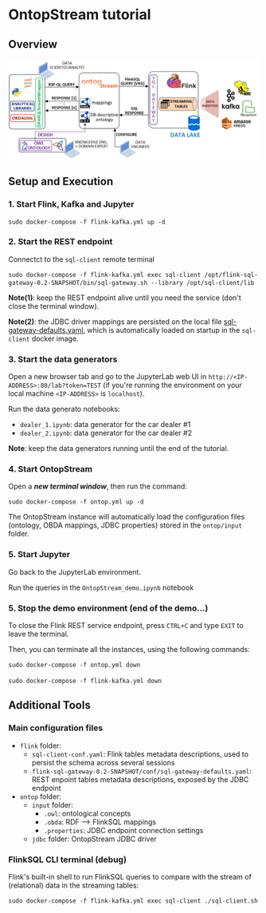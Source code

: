 # OntopStream tutorial

## Overview

![](./OntopStream.png)

## Setup and Execution

### 1. Start Flink, Kafka and Jupyter

```
sudo docker-compose -f flink-kafka.yml up -d
```

### 2. Start the REST endpoint

Connectct to the `sql-client` remote terminal

```
sudo docker-compose -f flink-kafka.yml exec sql-client /opt/flink-sql-gateway-0.2-SNAPSHOT/bin/sql-gateway.sh --library /opt/sql-client/lib
```

__Note(1)__: keep the REST endpoint alive until you need the service (don't close the terminal window).

__Note(2)__: the JDBC driver mappings are persisted on the local file [sql-gateway-defaults.yaml](./flink/flink-sql-gateway-0.2-SNAPSHOT/conf/sql-gateway-defaults.yaml), which is automatically loaded on startup in the `sql-client` docker image.

### 3. Start the data generators

Open a new browser tab and go to the JupyterLab web UI in `http://<IP-ADDRESS>:80/lab?token=TEST` (if you're running the environment on your local machine `<IP-ADDRESS>` is `localhost`).

Run the data generato notebooks:
  - `dealer_1.ipynb`: data generator for the car dealer #1
  - `dealer_2.ipynb`: data generator for the car dealer #2

__Note__: keep the data generators running until the end of the tutorial.

### 4. Start OntopStream

Open a ___new terminal window___, then run the command:

```
sudo docker-compose -f ontop.yml up -d
```

The OntopStream instance will automatically load the configuration files (ontology, OBDA mappings, JDBC properties) stored in the `ontop/input` folder.

### 5. Start Jupyter

Go back to the JupyterLab environment.

Run the queries in the `OntopStream_demo.ipynb` notebook

### 5. Stop the demo environment (end of the demo...)

To close the Flink REST service endpoint, press `CTRL+C` and type `EXIT` to leave the terminal.

Then, you can terminate all the instances, using the following commands:

```
sudo docker-compose -f ontop.yml down

sudo docker-compose -f flink-kafka.yml down
```

## Additional Tools

### Main configuration files

- `flink` folder:
  - `sql-client-conf.yaml`: Flink tables metadata descriptions, used to persist the schema across several sessions
  - `flink-sql-gateway-0.2-SNAPSHOT/conf/sql-gateway-defaults.yaml`: REST enpoint tables metadata descriptions, exposed by the JDBC endpoint
- `ontop` folder:
  - `input` folder:
    - `.owl`: ontological concepts
    - `.obda`: RDF --> FlinkSQL mappings
    - `.properties`: JDBC endpoint connection settings
  - `jdbc` folder: OntopStream JDBC driver

### FlinkSQL CLI terminal (debug)

Flink's built-in shell to run FlinkSQL queries to compare with the stream of (relational) data in the streaming tables:

```
sudo docker-compose -f flink-kafka.yml exec sql-client ./sql-client.sh
```
